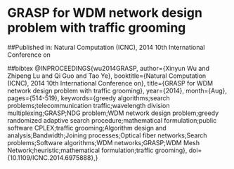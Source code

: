 # GRASP for WDM network design problem with traffic grooming

##Published in:
Natural Computation (ICNC), 2014 10th International Conference on


##bibtex
@INPROCEEDINGS{wu2014GRASP, 
author={Xinyun Wu and Zhipeng Lu and Qi Guo and Tao Ye}, 
booktitle={Natural Computation (ICNC), 2014 10th International Conference on}, 
title={GRASP for WDM network design problem with traffic grooming}, 
year={2014}, 
month={Aug}, 
pages={514-519}, 
keywords={greedy algorithms;search problems;telecommunication traffic;wavelength division multiplexing;GRASP;NDG problem;WDM network design problem;greedy randomized adaptive search procedure;mathematical formulation;public software CPLEX;traffic grooming;Algorithm design and analysis;Bandwidth;Joining processes;Optical fiber networks;Search problems;Software algorithms;WDM networks;GRASP;WDM Mesh Network;heuristic;mathematical formulation;traffic grooming}, 
doi={10.1109/ICNC.2014.6975888},}
